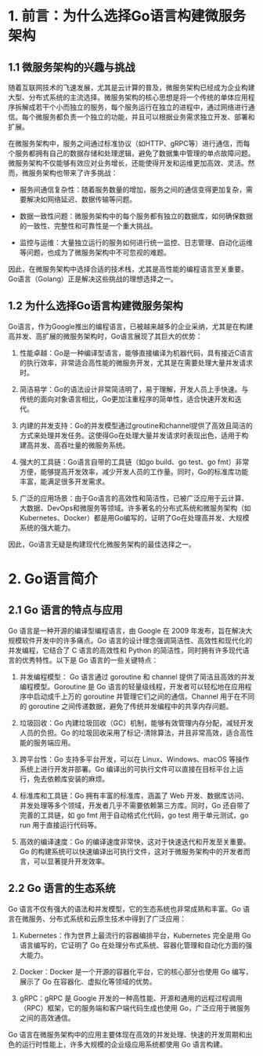 # 1. 前言：为什么选择Go语言构建微服务架构

## 1.1 微服务架构的兴趣与挑战
随着互联网技术的飞速发展，尤其是云计算的普及，微服务架构已经成为企业构建大型、分布式系统的主流选择。微服务架构的核心思想是将一个传统的单体应用程序拆解成若干个小而独立的服务，每个服务运行在独立的进程中，通过网络进行通信。每个微服务都负责一个独立的功能，并且可以根据业务需求独立开发、部署和扩展。

在微服务架构中，服务之间通过标准协议（如HTTP、gRPC等）进行通信，而每个服务都拥有自己的数据存储和处理逻辑，避免了数据集中管理的单点故障问题。微服务架构不仅能够有效应对业务增长，还能使得开发和运维更加高效、灵活。然而，微服务架构也带来了许多挑战：

- 服务间通信复杂性：随着服务数量的增加，服务之间的通信变得更加复杂，需要解决如网络延迟、数据传输等问题。

- 数据一致性问题：微服务架构中的每个服务都有独立的数据库，如何确保数据的一致性、完整性和可靠性是一个重大挑战。

- 监控与运维：大量独立运行的服务如何进行统一监控、日志管理、自动化运维等问题，也成为了微服务架构中不可忽视的难题。

因此，在微服务架构中选择合适的技术栈，尤其是高性能的编程语言至关重要。Go语言（Golang）正是解决这些挑战的理想选择之一。

## 1.2 为什么选择Go语言构建微服务架构

Go语言，作为Google推出的编程语言，已被越来越多的企业采纳，尤其是在构建高并发、高扩展的微服务架构时，Go语言展现了其巨大的优势：

1. 性能卓越：Go是一种编译型语言，能够直接编译为机器代码，具有接近C语言的执行效率，非常适合高性能的微服务开发，尤其是在需要处理大量并发请求时。

2. 简洁易学：Go的语法设计非常简洁明了，易于理解，开发人员上手快速。与传统的面向对象语言相比，Go更加注重程序的简单性，适合快速开发和迭代。

3. 内建的并发支持：Go的并发模型通过groutine和channel提供了高效且简洁的方式来处理并发任务。这使得Go在处理大量并发请求时表现出色，适用于构建高并发、高吞吐量的微服务系统。

4. 强大的工具链：Go语言自带的工具链（如go build、go test、go fmt）非常方便，能够提高开发效率，减少开发人员的工作量。同时，Go的标准库功能丰富，能满足很多开发需求。

5. 广泛的应用场景：由于Go语言的高效性和简洁性，已被广泛应用于云计算、大数据、DevOps和微服务等领域。许多著名的分布式系统和微服务架构（如Kubernetes、Docker）都是用Go编写的，证明了Go在处理高并发、大规模系统的强大能力。

因此，Go语言无疑是构建现代化微服务架构的最佳选择之一。

# 2. Go语言简介

## 2.1 Go 语言的特点与应用

Go 语言是一种开源的编译型编程语言，由 Google 在 2009 年发布，旨在解决大规模软件开发中的许多痛点。Go 语言的设计理念强调简洁性、高效性和现代化的并发编程，它结合了 C 语言的高效性和 Python 的简洁性，同时拥有许多现代语言的优秀特性。以下是 Go 语言的一些关键特点：

1. 并发编程模型： Go 语言通过 goroutine 和 channel 提供了简洁且高效的并发编程模型。Goroutine 是 Go 语言的轻量级线程，开发者可以轻松地在应用程序中启动成千上万的 goroutine 并管理它们之间的通信。Channel 用于在不同的 goroutine 之间传递数据，避免了传统并发编程中的共享内存问题。

2. 垃圾回收：Go 内建垃圾回收（GC）机制，能够有效管理内存分配，减轻开发人员的负担。Go 的垃圾回收采用了标记-清除算法，并且非常高效，适合高性能的服务端应用。

3. 跨平台性：Go 支持多平台开发，可以在 Linux、Windows、macOS 等操作系统上进行开发并部署。Go 编译出的可执行文件可以直接在目标平台上运行，免去依赖库安装的麻烦。

4. 标准库和工具链：Go 拥有丰富的标准库，涵盖了 Web 开发、数据库访问、并发处理等多个领域，开发者几乎不需要依赖第三方库。同时，Go 还自带了完善的工具链，如 go fmt 用于自动格式化代码，go test 用于单元测试，go run 用于直接运行代码等。

5. 高效的编译速度：Go 的编译速度非常快，这对于快速迭代和开发至关重要。Go 的构建系统可以快速编译出可执行文件，这对于微服务架构中的开发者而言，可以显著提升开发效率。

## 2.2 Go 语言的生态系统

Go 语言不仅有强大的语法和并发模型，它的生态系统也非常成熟和丰富。Go 语言在微服务、分布式系统和云原生技术中得到了广泛应用：

1. Kubernetes：作为世界上最流行的容器编排平台，Kubernetes 完全是用 Go 语言编写的，它证明了 Go 在处理分布式系统、容器化管理和自动化方面的强大能力。

2. Docker：Docker 是一个开源的容器化平台，它的核心部分也使用 Go 编写，展示了 Go 在容器化、虚拟化等领域的优势。

3. gRPC：gRPC 是 Google 开发的一种高性能、开源和通用的远程过程调用（RPC）框架，它的服务端和客户端代码生成也使用 Go，广泛应用于微服务之间的高效通信。

Go 语言在微服务架构中的应用主要体现在高效的并发处理、快速的开发周期和出色的运行时性能上，许多大规模的企业级应用系统都使用 Go 语言构建。

